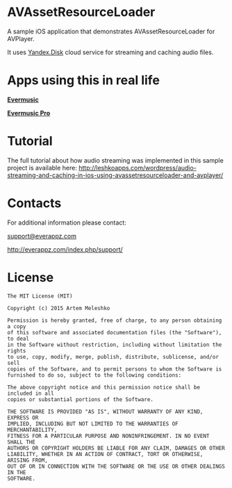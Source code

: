 # AVAssetResourceLoader
 A sample iOS application that demonstrates AVAssetResourceLoader for AVPlayer.
 
 It uses [Yandex.Disk](https://disk.yandex.com) cloud service for streaming and caching audio files.
 
# Apps using this in real life

[**Evermusic**](https://itunes.apple.com/us/app/evermusic/id885367198?ls=1&mt=8)

[**Evermusic Pro**](https://itunes.apple.com/us/app/evermusic-pro/id905746421?ls=1&mt=8)

# Tutorial

The full tutorial about how audio streaming was implemented in this sample project is available here:
http://leshkoapps.com/wordpress/audio-streaming-and-caching-in-ios-using-avassetresourceloader-and-avplayer/

# Contacts
 
 For additional information please contact: 
 

 support@everappz.com
 
 
 http://everappz.com/index.php/support/
 
# License

```
The MIT License (MIT)

Copyright (c) 2015 Artem Meleshko

Permission is hereby granted, free of charge, to any person obtaining a copy
of this software and associated documentation files (the "Software"), to deal
in the Software without restriction, including without limitation the rights
to use, copy, modify, merge, publish, distribute, sublicense, and/or sell
copies of the Software, and to permit persons to whom the Software is
furnished to do so, subject to the following conditions:

The above copyright notice and this permission notice shall be included in all
copies or substantial portions of the Software.

THE SOFTWARE IS PROVIDED "AS IS", WITHOUT WARRANTY OF ANY KIND, EXPRESS OR
IMPLIED, INCLUDING BUT NOT LIMITED TO THE WARRANTIES OF MERCHANTABILITY,
FITNESS FOR A PARTICULAR PURPOSE AND NONINFRINGEMENT. IN NO EVENT SHALL THE
AUTHORS OR COPYRIGHT HOLDERS BE LIABLE FOR ANY CLAIM, DAMAGES OR OTHER
LIABILITY, WHETHER IN AN ACTION OF CONTRACT, TORT OR OTHERWISE, ARISING FROM,
OUT OF OR IN CONNECTION WITH THE SOFTWARE OR THE USE OR OTHER DEALINGS IN THE
SOFTWARE.
```
